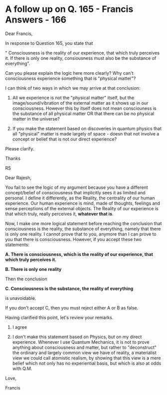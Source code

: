 # A follow up on Q. 165 - Francis Answers - 166

Dear Francis,

In response to Question 165, you state that 

" Consciousness is the reality of our experience, that which truly perceives it. If there is only one reality, consiousness must also be the substance of everything".

Can you please explain the logic here more clearly? Why can't consciousness experience something that is "physical matter"?

I can think of two ways in which we may arrive at that conclusion:

1) All we experience is not the "physical matter" itself, but the image/sound/vibration of the external matter as it shows up in our consciousness. However this by itself does not mean consciouness is the substance of all physical matter OR that there can be no physical matter in the universe?

2) If you make the statement based on discoveries in quantum physics that all "physical" matter is made largely of space - doesn that not involve a concept or belief that is not our direct experience?

Please clarify.

Thanks

RS

Dear Rajesh,

You fail to see the logic of my argument because you have a different concept/belief of consciousness that implicitly sees it as limited and personal. I define it differently, as the Reality, the centrality of our human experience. Our human experience is mind, made of thoughts, feelings and sense perceptions of the external objects. The Reality of our experience is that which truly, really perceives it, **whatever that is**.

Now, I make one more logical statement before reaching the conclusion that consciousness is the reality, the substance of everything, namely that there is only one reality. I cannot prove that to you, anymore than I can prove to you that there is consciousness. However, if you accept these two statements:

**A. There is consciousness, which is the reality of our experience, that which truly perceives it.**

**B. There is only one reality**

Then the conclusion

**C. Consciousness is the substance, the reality of everything**

is unavoidable.

If you don't accept C, then you must reject either A or B as false.

Having clarified this point, let's review your remarks.

1. I agree

2. I don't make this statement based on Physics, but on my direct experience. Whenever I use Quantum Mechanics, it is not to prove anything about consciousness and matter, but rather to "deconstruct" the ordinary and largely common view we have of reality, a materialist view we could call atomistic realism, by showing that this view is a mere belief which not only has no experiential basis, but which is also at odds with Q.M.

Love,

Francis

